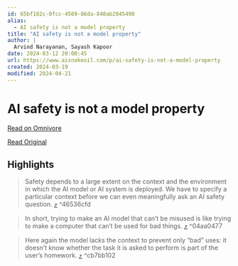 ```yaml
---
id: 65bf182c-0fcc-4569-86da-848ab2045490
alias:
  - AI safety is not a model property
title: "AI safety is not a model property"
author: |
  Arvind Narayanan, Sayash Kapoor
date: 2024-03-12 20:00:45
url: https://www.aisnakeoil.com/p/ai-safety-is-not-a-model-property
created: 2024-03-19
modified: 2024-04-21
---
```


# AI safety is not a model property

[Read on Omnivore](https://omnivore.app/me/ai-safety-is-not-a-model-property-18e3440cbd4)

[Read Original](https://www.aisnakeoil.com/p/ai-safety-is-not-a-model-property)

## Highlights

> Safety depends to a large extent on the context and the environment in which the AI model or AI system is deployed. We have to specify a particular context before we can even meaningfully ask an AI safety question. [⤴️](https://omnivore.app/me/ai-safety-is-not-a-model-property-18e3440cbd4#46536cfd-b4eb-4f9b-9674-fbfca31b799d)  ^46536cfd

> In short, trying to make an AI model that can’t be misused is like trying to make a computer that can’t be used for bad things. [⤴️](https://omnivore.app/me/ai-safety-is-not-a-model-property-18e3440cbd4#04aa0477-1f67-4e10-bfdc-e61dbaa35f38)  ^04aa0477

> Here again the model lacks the context to prevent only “bad” uses: it doesn’t know whether the task it is asked to perform is part of the user’s homework. [⤴️](https://omnivore.app/me/ai-safety-is-not-a-model-property-18e3440cbd4#cb7bb102-631d-46fd-9c60-fff74298c5bb)  ^cb7bb102

